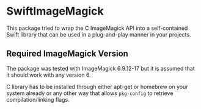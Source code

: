 # SwiftImageMagick

This package tried to wrap the C ImageMagick API into a self-contained Swift library that can be used in a plug-and-play manner in your projects.

## Required ImageMagick Version

The package was tested with ImageMagick 6.9.12-17 but it is assumed that it should work with any version 6.

C library has to be installed through either apt-get or homebrew on your system already or any other way that allows `pkg-config` to retrieve compilation/linking flags.
